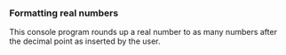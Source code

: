 ### Formatting real numbers
This console program rounds up a real number to as many numbers after the decimal point as inserted by the user.